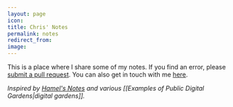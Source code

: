 ```yaml
---
layout: page
icon: 
title: Chris' Notes
permalink: notes
redirect_from: 
image:
---
```


This is a place where I share some of my notes. If you find an error, please [submit a pull request](https://github.com/chris-lovejoy/site/tree/main/_notes). You can also get in touch with me [here](http://localhost:4000/about-me#say-hi-).

*Inspired by [Hamel's Notes](https://hamel.dev/notes/) and various [[Examples of Public Digital Gardens|digital gardens]].*

<!-- TODO: add notes within this dir and list them here. Initially manual then set up automatic indexing when it makes sense. -->
<!-- When I do, add Notes as a tab -->
